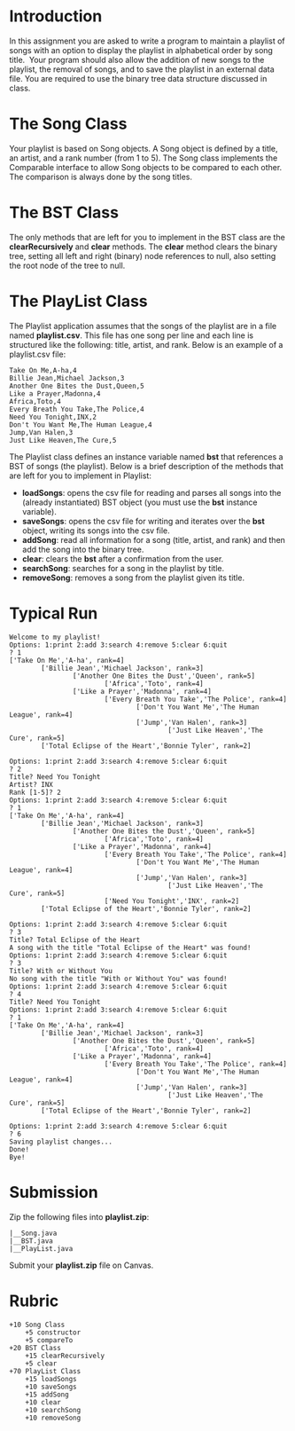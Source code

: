 # Introduction 

In this assignment you are asked to write a program to maintain a playlist of songs with an option to display the playlist in alphabetical order by song title.  Your program should also allow the addition of new songs to the playlist, the removal of songs, and to save the playlist in an external data file. You are required to use the binary tree data structure discussed in class. 

# The Song Class 

Your playlist is based on Song objects.  A Song object is defined by a title, an artist, and a rank number (from 1 to 5).  The Song class implements the Comparable<Song> interface to allow Song objects to be compared to each other. The comparison is always done by the song titles. 

# The BST Class 

The only methods that are left for you to implement in the BST class are the **clearRecursively** and **clear** methods. The **clear** method clears the binary tree, setting all left and right (binary) node references to null, also setting the root node of the tree to null. 

# The PlayList Class 

The Playlist application assumes that the songs of the playlist are in a file named **playlist.csv**. This file has one song per line and each line is structured like the following: title, artist, and rank.  Below is an example of a playlist.csv file:  

```
Take On Me,A-ha,4
Billie Jean,Michael Jackson,3
Another One Bites the Dust,Queen,5
Like a Prayer,Madonna,4
Africa,Toto,4
Every Breath You Take,The Police,4
Need You Tonight,INX,2
Don't You Want Me,The Human League,4
Jump,Van Halen,3
Just Like Heaven,The Cure,5
```

The Playlist class defines an instance variable named **bst** that references a BST of songs (the playlist). Below is a brief description of the methods that are left for you to implement in Playlist:  

* **loadSongs**: opens the csv file for reading and parses all songs into the (already instantiated) BST object (you must use the **bst** instance variable).
* **saveSongs**: opens the csv file for writing and iterates over the **bst** object, writing its songs into the csv file. 
* **addSong**: read all information for a song (title, artist, and rank) and then add the song into the binary tree. 
* **clear**: clears the **bst** after a confirmation from the user. 
* **searchSong**: searches for a song in the playlist by title. 
* **removeSong**: removes a song from the playlist given its title. 

# Typical Run 

```
Welcome to my playlist!
Options: 1:print 2:add 3:search 4:remove 5:clear 6:quit
? 1
['Take On Me','A-ha', rank=4]
        ['Billie Jean','Michael Jackson', rank=3]
                ['Another One Bites the Dust','Queen', rank=5]
                        ['Africa','Toto', rank=4]
                ['Like a Prayer','Madonna', rank=4]
                        ['Every Breath You Take','The Police', rank=4]
                                ['Don't You Want Me','The Human League', rank=4]
                                ['Jump','Van Halen', rank=3]
                                        ['Just Like Heaven','The Cure', rank=5]
        ['Total Eclipse of the Heart','Bonnie Tyler', rank=2]

Options: 1:print 2:add 3:search 4:remove 5:clear 6:quit
? 2
Title? Need You Tonight
Artist? INX
Rank [1-5]? 2
Options: 1:print 2:add 3:search 4:remove 5:clear 6:quit
? 1
['Take On Me','A-ha', rank=4]
        ['Billie Jean','Michael Jackson', rank=3]
                ['Another One Bites the Dust','Queen', rank=5]
                        ['Africa','Toto', rank=4]
                ['Like a Prayer','Madonna', rank=4]
                        ['Every Breath You Take','The Police', rank=4]
                                ['Don't You Want Me','The Human League', rank=4]
                                ['Jump','Van Halen', rank=3]
                                        ['Just Like Heaven','The Cure', rank=5]
                        ['Need You Tonight','INX', rank=2]
        ['Total Eclipse of the Heart','Bonnie Tyler', rank=2]

Options: 1:print 2:add 3:search 4:remove 5:clear 6:quit
? 3
Title? Total Eclipse of the Heart
A song with the title "Total Eclipse of the Heart" was found!
Options: 1:print 2:add 3:search 4:remove 5:clear 6:quit
? 3
Title? With or Without You
No song with the title "With or Without You" was found!
Options: 1:print 2:add 3:search 4:remove 5:clear 6:quit
? 4
Title? Need You Tonight
Options: 1:print 2:add 3:search 4:remove 5:clear 6:quit
? 1
['Take On Me','A-ha', rank=4]
        ['Billie Jean','Michael Jackson', rank=3]
                ['Another One Bites the Dust','Queen', rank=5]
                        ['Africa','Toto', rank=4]
                ['Like a Prayer','Madonna', rank=4]
                        ['Every Breath You Take','The Police', rank=4]
                                ['Don't You Want Me','The Human League', rank=4]
                                ['Jump','Van Halen', rank=3]
                                        ['Just Like Heaven','The Cure', rank=5]
        ['Total Eclipse of the Heart','Bonnie Tyler', rank=2]

Options: 1:print 2:add 3:search 4:remove 5:clear 6:quit
? 6
Saving playlist changes...
Done!
Bye!
```

# Submission 

Zip the following files into **playlist.zip**: 

```
|__Song.java
|__BST.java
|__PlayList.java
``` 

Submit your **playlist.zip** file on Canvas. 

# Rubric 

```
+10 Song Class
    +5 constructor
    +5 compareTo
+20 BST Class 
    +15 clearRecursively
    +5 clear
+70 PlayList Class
    +15 loadSongs
    +10 saveSongs 
    +15 addSong 
    +10 clear 
    +10 searchSong 
    +10 removeSong 
```